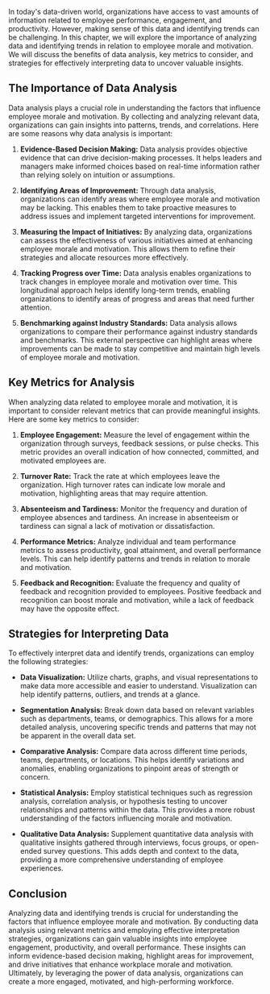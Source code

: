 
In today's data-driven world, organizations have access to vast amounts of information related to employee performance, engagement, and productivity. However, making sense of this data and identifying trends can be challenging. In this chapter, we will explore the importance of analyzing data and identifying trends in relation to employee morale and motivation. We will discuss the benefits of data analysis, key metrics to consider, and strategies for effectively interpreting data to uncover valuable insights.

**The Importance of Data Analysis**
-----------------------------------

Data analysis plays a crucial role in understanding the factors that influence employee morale and motivation. By collecting and analyzing relevant data, organizations can gain insights into patterns, trends, and correlations. Here are some reasons why data analysis is important:

1. **Evidence-Based Decision Making:** Data analysis provides objective evidence that can drive decision-making processes. It helps leaders and managers make informed choices based on real-time information rather than relying solely on intuition or assumptions.

2. **Identifying Areas of Improvement:** Through data analysis, organizations can identify areas where employee morale and motivation may be lacking. This enables them to take proactive measures to address issues and implement targeted interventions for improvement.

3. **Measuring the Impact of Initiatives:** By analyzing data, organizations can assess the effectiveness of various initiatives aimed at enhancing employee morale and motivation. This allows them to refine their strategies and allocate resources more effectively.

4. **Tracking Progress over Time:** Data analysis enables organizations to track changes in employee morale and motivation over time. This longitudinal approach helps identify long-term trends, enabling organizations to identify areas of progress and areas that need further attention.

5. **Benchmarking against Industry Standards:** Data analysis allows organizations to compare their performance against industry standards and benchmarks. This external perspective can highlight areas where improvements can be made to stay competitive and maintain high levels of employee morale and motivation.

**Key Metrics for Analysis**
----------------------------

When analyzing data related to employee morale and motivation, it is important to consider relevant metrics that can provide meaningful insights. Here are some key metrics to consider:

1. **Employee Engagement:** Measure the level of engagement within the organization through surveys, feedback sessions, or pulse checks. This metric provides an overall indication of how connected, committed, and motivated employees are.

2. **Turnover Rate:** Track the rate at which employees leave the organization. High turnover rates can indicate low morale and motivation, highlighting areas that may require attention.

3. **Absenteeism and Tardiness:** Monitor the frequency and duration of employee absences and tardiness. An increase in absenteeism or tardiness can signal a lack of motivation or dissatisfaction.

4. **Performance Metrics:** Analyze individual and team performance metrics to assess productivity, goal attainment, and overall performance levels. This can help identify patterns and trends in relation to morale and motivation.

5. **Feedback and Recognition:** Evaluate the frequency and quality of feedback and recognition provided to employees. Positive feedback and recognition can boost morale and motivation, while a lack of feedback may have the opposite effect.

**Strategies for Interpreting Data**
------------------------------------

To effectively interpret data and identify trends, organizations can employ the following strategies:

* **Data Visualization:** Utilize charts, graphs, and visual representations to make data more accessible and easier to understand. Visualization can help identify patterns, outliers, and trends at a glance.

* **Segmentation Analysis:** Break down data based on relevant variables such as departments, teams, or demographics. This allows for a more detailed analysis, uncovering specific trends and patterns that may not be apparent in the overall data set.

* **Comparative Analysis:** Compare data across different time periods, teams, departments, or locations. This helps identify variations and anomalies, enabling organizations to pinpoint areas of strength or concern.

* **Statistical Analysis:** Employ statistical techniques such as regression analysis, correlation analysis, or hypothesis testing to uncover relationships and patterns within the data. This provides a more robust understanding of the factors influencing morale and motivation.

* **Qualitative Data Analysis:** Supplement quantitative data analysis with qualitative insights gathered through interviews, focus groups, or open-ended survey questions. This adds depth and context to the data, providing a more comprehensive understanding of employee experiences.

**Conclusion**
--------------

Analyzing data and identifying trends is crucial for understanding the factors that influence employee morale and motivation. By conducting data analysis using relevant metrics and employing effective interpretation strategies, organizations can gain valuable insights into employee engagement, productivity, and overall performance. These insights can inform evidence-based decision making, highlight areas for improvement, and drive initiatives that enhance workplace morale and motivation. Ultimately, by leveraging the power of data analysis, organizations can create a more engaged, motivated, and high-performing workforce.

